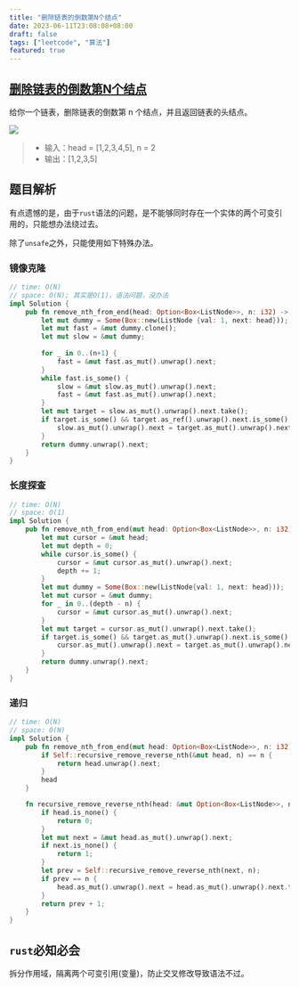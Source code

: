 ```yaml
---
title: "删除链表的倒数第N个结点"
date: 2023-06-11T23:08:08+08:00
draft: false
tags: ["leetcode", "算法"]
featured: true
---
```


## [删除链表的倒数第N个结点](https://leetcode.cn/problems/remove-nth-node-from-end-of-list/)

给你一个链表，删除链表的倒数第 n 个结点，并且返回链表的头结点。

![](https://assets.leetcode.com/uploads/2020/10/03/remove_ex1.jpg)


>- 输入：head = [1,2,3,4,5], n = 2
>- 输出：[1,2,3,5]


## 题目解析

有点遗憾的是，由于`rust`语法的问题，是不能够同时存在一个实体的两个可变引用的，只能想办法绕过去。

除了`unsafe`之外，只能使用如下特殊办法。

### 镜像克隆

```rust
// time: O(N)
// space: O(N); 其实是O(1)，语法问题，没办法
impl Solution {
    pub fn remove_nth_from_end(head: Option<Box<ListNode>>, n: i32) -> Option<Box<ListNode>> {
        let mut dummy = Some(Box::new(ListNode {val: 1, next: head}));
        let mut fast = &mut dummy.clone();
        let mut slow = &mut dummy;
        
        for _ in 0..(n+1) {
            fast = &mut fast.as_mut().unwrap().next;
        }
        while fast.is_some() {
            slow = &mut slow.as_mut().unwrap().next;
            fast = &mut fast.as_mut().unwrap().next;
        }
        let mut target = slow.as_mut().unwrap().next.take();
        if target.is_some() && target.as_ref().unwrap().next.is_some() {
            slow.as_mut().unwrap().next = target.as_mut().unwrap().next.take();
        }
        return dummy.unwrap().next;
    }
}

```
### 长度探查

```rust
// time: O(N)
// space: O(1)
impl Solution {
    pub fn remove_nth_from_end(mut head: Option<Box<ListNode>>, n: i32) -> Option<Box<ListNode>> {
        let mut cursor = &mut head;
        let mut depth = 0;
        while cursor.is_some() {
            cursor = &mut cursor.as_mut().unwrap().next;
            depth += 1;
        }
        let mut dummy = Some(Box::new(ListNode{val: 1, next: head}));
        let mut cursor = &mut dummy;
        for _ in 0..(depth - n) {
            cursor = &mut cursor.as_mut().unwrap().next;
        }
        let mut target = cursor.as_mut().unwrap().next.take();
        if target.is_some() && target.as_mut().unwrap().next.is_some() {
            cursor.as_mut().unwrap().next = target.as_mut().unwrap().next.take();
        }
        return dummy.unwrap().next;
    }
}
```


### 递归

```rust
// time: O(N)
// space: O(N)
impl Solution {
    pub fn remove_nth_from_end(mut head: Option<Box<ListNode>>, n: i32) -> Option<Box<ListNode>> {
        if Self::recursive_remove_reverse_nth(&mut head, n) == n {
            return head.unwrap().next;
        }
        head
    }

    fn recursive_remove_reverse_nth(head: &mut Option<Box<ListNode>>, n: i32) -> i32 {
        if head.is_none() {
            return 0;
        }
        let mut next = &mut head.as_mut().unwrap().next;
        if next.is_none() {
            return 1;
        }
        let prev = Self::recursive_remove_reverse_nth(next, n);
        if prev == n {
            head.as_mut().unwrap().next = head.as_mut().unwrap().next.take().unwrap().next.take();
        }
        return prev + 1;
    }
}
```

## `rust`必知必会

拆分作用域，隔离两个可变引用(变量)，防止交叉修改导致语法不过。
